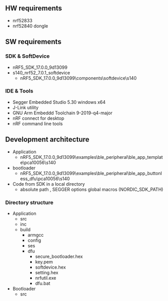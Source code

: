 ## HW requirements

- nrf52833
- nrf52840 dongle



## SW requirements

### SDK & SoftDevice

- nRF5_SDK_17.0.0_9d13099
- s140_nrf52_7.0.1_softdevice
  - nRF5_SDK_17.0.0_9d13099\components\softdevice\s140

### IDE & Tools

- Segger Embedded Studio 5.30 windows x64
- J-Link utility
- GNU Arm Embeddd Toolchain 9-2019-q4-major
- nRF connect for desktop
- nRF command line tools



## Development architecture

- Application
  - nRF5_SDK_17.0.0_9d13099\examples\ble_peripheral\ble_app_template\pca10056\s140
- bootloader
  - nRF5_SDK_17.0.0_9d13099\examples\ble_peripheral\ble_app_buttonless_dfu\pca10056\s140
- Code from SDK in a local directory
  - absolute path , SEGGER options global macros (NORDIC_SDK_PATH)

### Directory structure

- Application
  - src
  - inc
  - build
    - armgcc
    - config
    - ses
    - dfu
      - secure_bootloader.hex
      - key.pem
      - softdevice.hex
      - setting.hex
      - nrfutil.exe
      - dfu.bat
- Bootloader
  - src